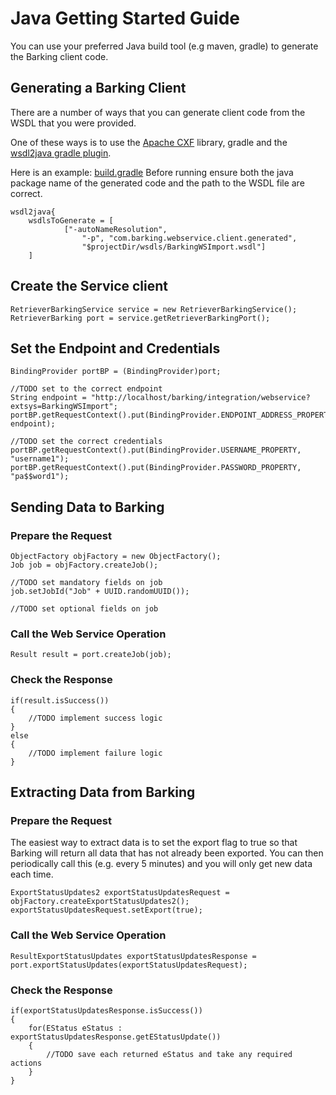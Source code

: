 # Java Getting Started Guide

You can use your preferred Java build tool (e.g maven, gradle) to generate the Barking client code.


## Generating a Barking Client

There are a number of ways that you can generate client code from the WSDL that you were provided.

One of these ways is to use the [Apache CXF](http://cxf.apache.org/) library, gradle and the [wsdl2java gradle plugin](https://github.com/nilsmagnus/wsdl2java).

Here is an example: [build.gradle](build.gradle)
Before running ensure both the java package name of the generated code and the path to the WSDL file are correct.

    wsdl2java{
        wsdlsToGenerate = [
                ["-autoNameResolution", 
                    "-p", "com.barking.webservice.client.generated",
                    "$projectDir/wsdls/BarkingWSImport.wsdl"]
        ]


## Create the Service client

	RetrieverBarkingService service = new RetrieverBarkingService();
	RetrieverBarking port = service.getRetrieverBarkingPort();


## Set the Endpoint and Credentials 

	BindingProvider portBP = (BindingProvider)port;
	
    //TODO set to the correct endpoint
	String endpoint = "http://localhost/barking/integration/webservice?extsys=BarkingWSImport";
	portBP.getRequestContext().put(BindingProvider.ENDPOINT_ADDRESS_PROPERTY, endpoint);
	
    //TODO set the correct credentials
	portBP.getRequestContext().put(BindingProvider.USERNAME_PROPERTY, "username1"); 
	portBP.getRequestContext().put(BindingProvider.PASSWORD_PROPERTY, "pa$$word1");

## Sending Data to Barking

### Prepare the Request

    ObjectFactory objFactory = new ObjectFactory();
    Job job = objFactory.createJob();
    
    //TODO set mandatory fields on job
    job.setJobId("Job" + UUID.randomUUID());
    
    //TODO set optional fields on job


### Call the Web Service Operation

 	Result result = port.createJob(job);


### Check the Response

    if(result.isSuccess())
    {
    	//TODO implement success logic
    }
    else
    {
    	//TODO implement failure logic
    }

## Extracting Data from Barking

### Prepare the Request

The easiest way to extract data is to set the export flag to true so that Barking will return all data that has not already been exported. You can then periodically call this (e.g. every 5 minutes) and you will only get new data each time.

    ExportStatusUpdates2 exportStatusUpdatesRequest = objFactory.createExportStatusUpdates2();
	exportStatusUpdatesRequest.setExport(true);

### Call the Web Service Operation		
		
	ResultExportStatusUpdates exportStatusUpdatesResponse = port.exportStatusUpdates(exportStatusUpdatesRequest);
		
### Check the Response
				
    if(exportStatusUpdatesResponse.isSuccess())
    {
        for(EStatus eStatus : exportStatusUpdatesResponse.getEStatusUpdate())
        {
            //TODO save each returned eStatus and take any required actions
        }
    }
